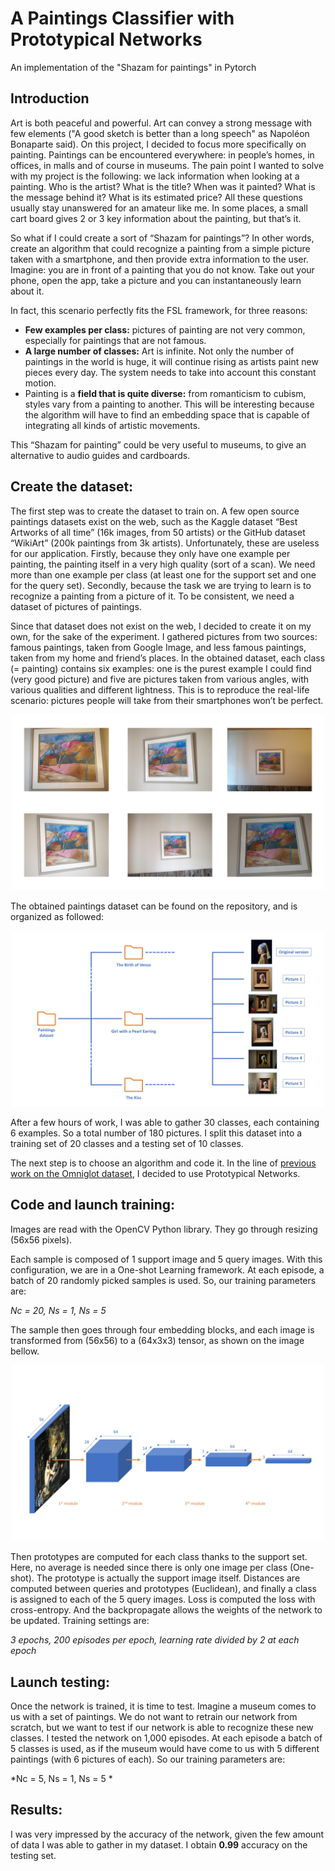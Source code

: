 # A Paintings Classifier with Prototypical Networks
An implementation of the "Shazam for paintings" in Pytorch

## Introduction

Art is both peaceful and powerful. Art can convey a strong message with few elements ("A good sketch is better than a long speech" as Napoléon Bonaparte said). On this project, I decided to focus more specifically on painting. Paintings can be encountered everywhere: in people’s homes, in offices, in malls and of course in museums. The pain point I wanted to solve with my project is the following: we lack information when looking at a painting. Who is the artist? What is the title?  When was it painted? What is the message behind it? What is its estimated price? All these questions usually stay unanswered for an amateur like me. In some places, a small cart board gives 2 or 3 key information about the painting, but that’s it. 

So what if I could create a sort of “Shazam for paintings”? In other words, create an algorithm that could recognize a painting from a simple picture taken with a smartphone, and then provide extra information to the user. Imagine: you are in front of a painting that you do not know. Take out your phone, open the app, take a picture and you can instantaneously learn about it. 

In fact, this scenario perfectly fits the FSL framework, for three reasons:
-  **Few examples per class:** pictures of painting are not very common, especially for paintings that are not famous. 
-  **A large number of classes:** Art is infinite. Not only the number of paintings in the world is huge, it will continue rising as artists paint new pieces every day. The system needs to take into account this constant motion. 
-  Painting is a **field that is quite diverse:** from romanticism to cubism, styles vary from a painting to another. This will be interesting because the algorithm will have to find an embedding space that is capable of integrating all kinds of artistic movements. 

This “Shazam for painting” could be very useful to museums, to give an alternative to audio guides and cardboards.

## Create the dataset:

The first step was to create the dataset to train on. A few open source paintings datasets exist on the web, such as the Kaggle dataset “Best Artworks of all time” (16k images, from 50 artists) or the GitHub dataset “WikiArt” (200k paintings from 3k artists). Unfortunately, these are useless for our application. Firstly, because they only have one example per painting, the painting itself in a very high quality (sort of a scan). We need more than one example per class (at least one for the support set and one for the query set). Secondly, because the task we are trying to learn is to recognize a painting from a picture of it. To be consistent, we need a dataset of pictures of paintings. 

Since that dataset does not exist on the web, I decided to create it on my own, for the sake of the experiment. I gathered pictures from two sources: famous paintings, taken from Google Image, and less famous paintings, taken from my home and friend’s places. In the obtained dataset, each class (= painting) contains six examples: one is the purest example I could find (very good picture) and five are pictures taken from various angles, with various qualities and different lightness. This is to reproduce the real-life scenario: pictures people will take from their smartphones won’t be perfect. 

<p align="center">
<img src="https://github.com/cnielly/prototypical-networks-paintings-classifier/blob/master/README_images/6_versions.JPG" width="500" alt="Clusters in the embedding space">
</p>

The obtained paintings dataset can be found on the repository, and is organized as followed:

<p align="center">
<img src="https://github.com/cnielly/prototypical-networks-paintings-classifier/blob/master/README_images/tree_files.JPG" width="500" alt="Clusters in the embedding space">
</p>

After a few hours of work, I was able to gather 30 classes, each containing 6 examples. So a total number of 180 pictures. I split this dataset into a training set of 20 classes and a testing set of 10 classes. 

The next step is to choose an algorithm and code it. In the line of [previous work on the Omniglot dataset](https://github.com/cnielly/prototypical-networks-omniglot), I decided to use Prototypical Networks.

## Code and launch training:

Images are read with the OpenCV Python library. They go through resizing (56x56 pixels). 

Each sample is composed of 1 support image and 5 query images. With this configuration, we are in a One-shot Learning framework. At each episode, a batch of 20 randomly picked samples is used. So, our training parameters are: 

*Nc = 20, Ns = 1, Ns = 5*
  
The sample then goes through four embedding blocks, and each image is transformed from (56x56) to a (64x3x3) tensor, as shown on the image bellow. 

<p align="center">
<img src="https://github.com/cnielly/prototypical-networks-paintings-classifier/blob/master/README_images/embedding_module.JPG" width="500" alt="Clusters in the embedding space">
</p>

Then prototypes are computed for each class thanks to the support set. Here, no average is needed since there is only one image per class (One-shot). The prototype is actually the support image itself. Distances are computed between queries and prototypes (Euclidean), and finally a class is assigned to each of the 5 query images. 
Loss is computed the loss with cross-entropy. And the backpropagate allows the weights of the network to be updated. Training settings are: 

*3 epochs, 200 episodes per epoch, learning rate divided by 2 at each epoch*

## Launch testing:

Once the network is trained, it is time to test. Imagine a museum comes to us with a set of paintings. We do not want to retrain our network from scratch, but we want to test if our network is able to recognize these new classes. 
I tested the network on 1,000 episodes. At each episode a batch of 5 classes is used, as if the museum would have come to us with 5 different paintings (with 6 pictures of each). So our training parameters are: 

*Nc = 5, Ns = 1, Ns = 5 * 

## Results: 

I was very impressed by the accuracy of the network, given the few amount of data I was able to gather in my dataset. I obtain **0.99** accuracy on the testing set.
